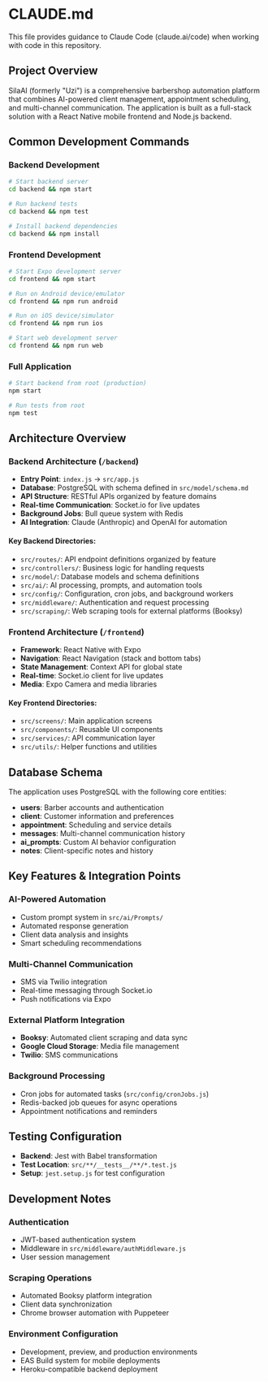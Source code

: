 # CLAUDE.md

This file provides guidance to Claude Code (claude.ai/code) when working with code in this repository.

## Project Overview

SilaAI (formerly "Uzi") is a comprehensive barbershop automation platform that combines AI-powered client management, appointment scheduling, and multi-channel communication. The application is built as a full-stack solution with a React Native mobile frontend and Node.js backend.

## Common Development Commands

### Backend Development
```bash
# Start backend server
cd backend && npm start

# Run backend tests  
cd backend && npm test

# Install backend dependencies
cd backend && npm install
```

### Frontend Development
```bash
# Start Expo development server
cd frontend && npm start

# Run on Android device/emulator
cd frontend && npm run android

# Run on iOS device/simulator  
cd frontend && npm run ios

# Start web development server
cd frontend && npm run web
```

### Full Application
```bash
# Start backend from root (production)
npm start

# Run tests from root
npm test
```

## Architecture Overview

### Backend Architecture (`/backend`)
- **Entry Point**: `index.js` → `src/app.js`
- **Database**: PostgreSQL with schema defined in `src/model/schema.md`
- **API Structure**: RESTful APIs organized by feature domains
- **Real-time Communication**: Socket.io for live updates
- **Background Jobs**: Bull queue system with Redis
- **AI Integration**: Claude (Anthropic) and OpenAI for automation

#### Key Backend Directories:
- `src/routes/`: API endpoint definitions organized by feature
- `src/controllers/`: Business logic for handling requests
- `src/model/`: Database models and schema definitions
- `src/ai/`: AI processing, prompts, and automation tools
- `src/config/`: Configuration, cron jobs, and background workers
- `src/middleware/`: Authentication and request processing
- `src/scraping/`: Web scraping tools for external platforms (Booksy)

### Frontend Architecture (`/frontend`)
- **Framework**: React Native with Expo
- **Navigation**: React Navigation (stack and bottom tabs)
- **State Management**: Context API for global state
- **Real-time**: Socket.io client for live updates
- **Media**: Expo Camera and media libraries

#### Key Frontend Directories:
- `src/screens/`: Main application screens
- `src/components/`: Reusable UI components
- `src/services/`: API communication layer
- `src/utils/`: Helper functions and utilities

## Database Schema

The application uses PostgreSQL with the following core entities:
- **users**: Barber accounts and authentication
- **client**: Customer information and preferences  
- **appointment**: Scheduling and service details
- **messages**: Multi-channel communication history
- **ai_prompts**: Custom AI behavior configuration
- **notes**: Client-specific notes and history

## Key Features & Integration Points

### AI-Powered Automation
- Custom prompt system in `src/ai/Prompts/`
- Automated response generation
- Client data analysis and insights
- Smart scheduling recommendations

### Multi-Channel Communication
- SMS via Twilio integration
- Real-time messaging through Socket.io
- Push notifications via Expo

### External Platform Integration
- **Booksy**: Automated client scraping and data sync
- **Google Cloud Storage**: Media file management
- **Twilio**: SMS communications

### Background Processing
- Cron jobs for automated tasks (`src/config/cronJobs.js`)
- Redis-backed job queues for async operations
- Appointment notifications and reminders

## Testing Configuration

- **Backend**: Jest with Babel transformation
- **Test Location**: `src/**/__tests__/**/*.test.js`
- **Setup**: `jest.setup.js` for test configuration

## Development Notes

### Authentication
- JWT-based authentication system
- Middleware in `src/middleware/authMiddleware.js`
- User session management

### Scraping Operations
- Automated Booksy platform integration
- Client data synchronization
- Chrome browser automation with Puppeteer

### Environment Configuration
- Development, preview, and production environments
- EAS Build system for mobile deployments
- Heroku-compatible backend deployment